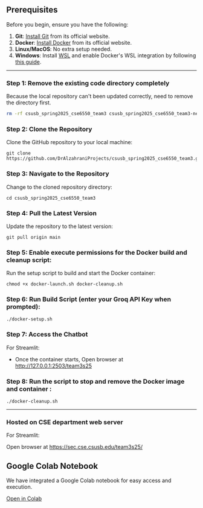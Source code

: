 ## Prerequisites

Before you begin, ensure you have the following:

1. **Git**: [Install Git](https://git-scm.com/) from its official website.
2. **Docker**: [Install Docker](https://www.docker.com) from its official website.
3. **Linux/MacOS**: No extra setup needed.
4. **Windows**: Install [WSL](https://learn.microsoft.com/en-us/windows/wsl/install) and enable Docker's WSL integration by following [this guide](https://docs.docker.com/desktop/windows/wsl/).

---

### Step 1: Remove the existing code directory completely

Because the local repository can't been updated correctly, need to remove the directory first.

```bash
rm -rf csusb_spring2025_cse6550_team3 csusb_spring2025_cse6550_team3-new
```

### Step 2: Clone the Repository

Clone the GitHub repository to your local machine:

```
git clone https://github.com/DrAlzahraniProjects/csusb_spring2025_cse6550_team3.git
```

### Step 3: Navigate to the Repository

Change to the cloned repository directory:

```
cd csusb_spring2025_cse6550_team3 
```

### Step 4: Pull the Latest Version

Update the repository to the latest version:

```
git pull origin main
```

### Step 5: Enable execute permissions for the Docker build and cleanup script:

Run the setup script to build and start the Docker container:

```
chmod +x docker-launch.sh docker-cleanup.sh
```

### Step 6: Run Build Script (enter your Groq API Key when prompted):

```
./docker-setup.sh
```

### Step 7: Access the Chatbot

For Streamlit:

- Once the container starts, Open browser at http://127.0.0.1:2503/team3s25
  

### Step 8: Run the script to stop and remove the Docker image and container :

```
./docker-cleanup.sh
```

---

### Hosted on CSE department web server

For Streamlit:

Open browser at  https://sec.cse.csusb.edu/team3s25/

## Google Colab Notebook  

We have integrated a Google Colab notebook for easy access and execution.

[Open in Colab](https://colab.research.google.com/drive/1OICG-s8bcIehEFRvmFZXEZantEJLWayz?usp=sharing)
